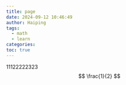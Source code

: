 ```yaml
---
title: page
date: 2024-09-12 10:46:49
author: Haiping
tags:
  - math
  - learn
categories: 
toc: true
---
```

11122222323
$$
\frac{1}{2}
$$

